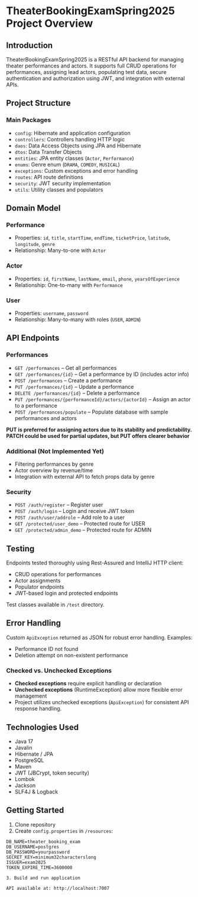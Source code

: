 # TheaterBookingExamSpring2025 Project Overview

## Introduction
TheaterBookingExamSpring2025 is a RESTful API backend for managing theater performances and actors. It supports full CRUD operations for performances, assigning lead actors, populating test data, secure authentication and authorization using JWT, and integration with external APIs.

## Project Structure

### Main Packages
- `config`: Hibernate and application configuration
- `controllers`: Controllers handling HTTP logic
- `daos`: Data Access Objects using JPA and Hibernate
- `dtos`: Data Transfer Objects
- `entities`: JPA entity classes (`Actor`, `Performance`)
- `enums`: Genre enum (`DRAMA`, `COMEDY`, `MUSICAL`)
- `exceptions`: Custom exceptions and error handling
- `routes`: API route definitions
- `security`: JWT security implementation
- `utils`: Utility classes and populators

## Domain Model

### Performance
- Properties: `id`, `title`, `startTime`, `endTime`, `ticketPrice`, `latitude`, `longitude`, `genre`
- Relationship: Many-to-one with `Actor`

### Actor
- Properties: `id`, `firstName`, `lastName`, `email`, `phone`, `yearsOfExperience`
- Relationship: One-to-many with `Performance`

### User
- Properties: `username`, `password`
- Relationship: Many-to-many with roles (`USER`, `ADMIN`)

## API Endpoints

### Performances
- `GET /performances` – Get all performances
- `GET /performances/{id}` – Get a performance by ID (includes actor info)
- `POST /performances` – Create a performance
- `PUT /performances/{id}` – Update a performance
- `DELETE /performances/{id}` – Delete a performance
- `PUT /performances/{performanceId}/actors/{actorId}` – Assign an actor to a performance
- `POST /performances/populate` – Populate database with sample performances and actors

**PUT is preferred for assigning actors due to its stability and predictability. PATCH could be used for partial updates, but PUT offers clearer behavior**

### Additional (Not Implemented Yet)
- Filtering performances by genre
- Actor overview by revenue/time
- Integration with external API to fetch props data by genre

### Security
- `POST /auth/register` – Register user
- `POST /auth/login` – Login and receive JWT token
- `POST /auth/user/addrole` – Add role to a user
- `GET /protected/user_demo` – Protected route for USER
- `GET /protected/admin_demo` – Protected route for ADMIN

## Testing
Endpoints tested thoroughly using Rest-Assured and IntelliJ HTTP client:
- CRUD operations for performances
- Actor assignments
- Populator endpoints
- JWT-based login and protected endpoints

Test classes available in `/test` directory.

## Error Handling
Custom `ApiException` returned as JSON for robust error handling. Examples:
- Performance ID not found
- Deletion attempt on non-existent performance

### Checked vs. Unchecked Exceptions
- **Checked exceptions** require explicit handling or declaration
- **Unchecked exceptions** (RuntimeException) allow more flexible error management
- Project utilizes unchecked exceptions (`ApiException`) for consistent API response handling.

## Technologies Used
- Java 17
- Javalin
- Hibernate / JPA
- PostgreSQL
- Maven
- JWT (JBCrypt, token security)
- Lombok
- Jackson
- SLF4J & Logback

## Getting Started

1. Clone repository
2. Create `config.properties` in `/resources`:

```properties
DB_NAME=theater_booking_exam
DB_USERNAME=postgres
DB_PASSWORD=yourpassword
SECRET_KEY=minimum32characterslong
ISSUER=exam2025
TOKEN_EXPIRE_TIME=3600000

3. Build and run application

API available at: http://localhost:7007